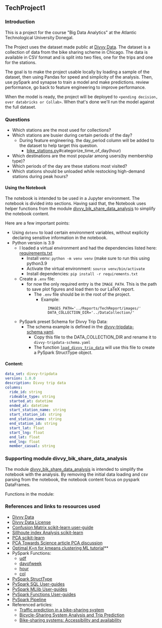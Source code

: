 TechProject1
------------

### Introduction

This is a project for the course "Big Data Analytics" at the Atlantic Technological University Donegal.

The Project uses the dataset made public at [Divvy Data](https://divvybikes.com/system-data). The dataset is a
collection of data from the bike sharing scheme in Chicago. The data is available in CSV format and is split into two
files, one for the trips and one for the stations.

The goal is to make the project usable locally by loading a sample of the dataset, then using Pandas for speed and
simplicity of the analysis. Then, use pySpark and synapse to train a model and make predictions. review performance, go
back to feature engineering to improve performance.

When the model is ready, the project will be deployed to `<pending decision, over databricks or Collab>`. When that's
done we'll run the model against the full dataset.

### Questions

* Which stations are the most used for collections?
* Which stations are busier during certain periods of the day?
    * During feature engineering. the day_period column will be added to the dataset to help target this question.
        * [bike_stations.py](divvy_bike_share_data_analysis/bike_stations.py)#categorize_time_of_day(hour)
* Which destinations are the most popular among users(by membership type)?
* Which periods of the day are these stations most visited?
* Which stations should be unloaded while restocking high-demand stations during peak hours?



#### Using the Notebook
  
The notebook is intended to be used in a Jupyter environment. The notebook is divided into sections. 
Having said that, the Notebook uses helper functions from the module [divvy_bik_share_data_analysis](divvy_bik_share_data_analysis.py) to simplify the notebook content.

Here are a few important points:
* Using `dotenv` to load certain environment variables, without explicity declaring sensitive information in the notebook.
* Python version is 3.9
  * I loaded a virtual environment and had the dependencies listed here: [requirements.txt](requirements.txt)
    * Install venv: `python -m venv venv` (make sure to run this using python3.9
    * Activate the virtual environment: `source venv/bin/activate`
    * Install dependencies:  `pip install -r requirements.txt`
  * Create a `.env` file:
    * for now the only required entry is the `IMAGE_PATH`. This is the path to save plot figures and load then to our LaTeX report.
      * The `.env` file should be in the root of the project.
        * Example:
          ```dotenv
             IMAGES_PATH='../Reports/TechReport/images/'
             DATA_COLLECTION_DIR='../DataCollection/'
          ```
  * PySpark preset Schema for Divvy Trip Data:
    * The schema example is defined in the [divvy-tripdata-schema.yaml](documents/divvy-tripdata-schema-example.yaml).
      * Copy this file to the DATA_COLLECTION_DIR and rename it to `divvy-tripdata-schema.yaml`
      * The function [`load_divvy_trip_data`](divvy_bike_share_data_analysis/utils_pyspark.py#L51) will use this file to create a PySpark StructType object.


#### Content:

```yaml
data_set: divvy-tripdata
version: 1.0.0
description: Divvy trip data
columns:
  ride_id: string
  rideable_type: string
  started_at: datetime
  ended_at: datetime
  start_station_name: string
  start_station_id: string
  end_station_name: string
  end_station_id: string
  start_lat: float
  start_lng: float
  end_lat: float
  end_lng: float
  member_casual: string
```

### Supporting module divvy_bik_share_data_analysis

The module [divvy_bik_share_data_analysis](divvy_bik_share_data_analysis.py) is intended to simplify the notebook with
the analysis. By removing the initial data loading and csv parsing from the notebook, the notebook content focus on
pyspark DataFrames.

Functions in the module:
<Draft>

### References and links to resources used

* [Divvy Data](https://divvybikes.com/system-data)
* [Divvy Data License](https://www.divvybikes.com/data-license-agreement)
* [Confusion Matrix scikit-learn user-guide](https://scikit-learn.org/stable/modules/model_evaluation.html#confusion-matrix)
* [Sillhoute index Analysis scikit-learn](https://scikit-learn.org/stable/auto_examples/cluster/plot_kmeans_silhouette_analysis.html)
* [PCA scikit-learn](https://scikit-learn.org/stable/auto_examples/decomposition/plot_pca_iris.html#sphx-glr-auto-examples-decomposition-plot-pca-iris-py)
* [PCA Towards Science article PCA discussion](https://towardsdatascience.com/a-one-stop-shop-for-principal-component-analysis-5582fb7e0a9c)
* [Optimal K=n for kmeans clustering ML tutorial](https://pub.towardsai.net/get-the-optimal-k-in-k-means-clustering-d45b5b8a4315)**
* PySpark Functions:
    * [udf](https://spark.apache.org/docs/3.1.3/api/python/reference/api/pyspark.sql.functions.udf.html)
    * [dayofweek](https://spark.apache.org/docs/3.1.3/api/python/reference/api/pyspark.sql.functions.dayofweek.html)
    * [hour](https://spark.apache.org/docs/3.1.3/api/python/reference/api/pyspark.sql.functions.hour.html)
    * [col](https://spark.apache.org/docs/3.1.3/api/python/reference/api/pyspark.sql.functions.col.html)
* [PySpark StructType](https://spark.apache.org/docs/3.1.3/api/python/reference/api/pyspark.sql.types.StructType.html#pyspark.sql.types.StructType)
* [PySpark SQL User-guides](https://spark.apache.org/docs/latest/sql-programming-guide.html)
* [PySpark MLlib User-guides](https://spark.apache.org/docs/latest/ml-guide.html)
* [PySpark Functions User-guides](https://spark.apache.org/docs/3.1.2/api/python/user_guide/arrow_pandas.html#pandas-udfs-a-k-a-vectorized-udfs)
* [PySpark Pipeline](https://spark.apache.org/docs/latest/api/python/reference/api/pyspark.ml.Pipeline.html)
* Referenced articles:
  * [Traffic prediction in a bike-sharing system](https://dl.acm.org/doi/abs/10.1145/2820783.2820837)
  * [Bicycle-Sharing System Analysis and Trip Prediction](https://ieeexplore.ieee.org/abstract/document/7517792)
  * [Bike-sharing systems: Accessibility and availability](https://www.sciencedirect.com/science/article/pii/S0965856419301063)
